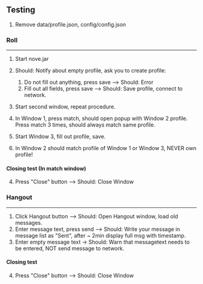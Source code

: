 ## Testing


1. Remove data/profile.json, config/config.json

### Roll

------

1. Start nove.jar
2. Should: Notify about empty profile, ask you to create profile:

   1. Do not fill out anything, press save --> Should: Error
   2. Fill out all fields, press save --> Should: Save profile, connect to network.
3. Start second window, repeat procedure.
4. In Window 1, press match, should open popup with Window 2 profile. Press match 3 times, should always match same profile.
5. Start Window 3, fill out profile, save.
6. In Window 2 should match profile of Window 1 or Window 3, NEVER own profile!

#### Closing test (In match window)

4. Press "Close" button --> Should: Close Window

### Hangout

------

1. Click Hangout button --> Should: Open Hangout window, load old messages.
2. Enter message text, press send --> Should: Write your message in message list as "Sent", after ~ 2min display full msg with timestamp.
3. Enter empty message text -> Should: Warn that messagetext needs to be entered, NOT send message to network.

#### Closing test

4. Press "Close" button --> Should: Close Window